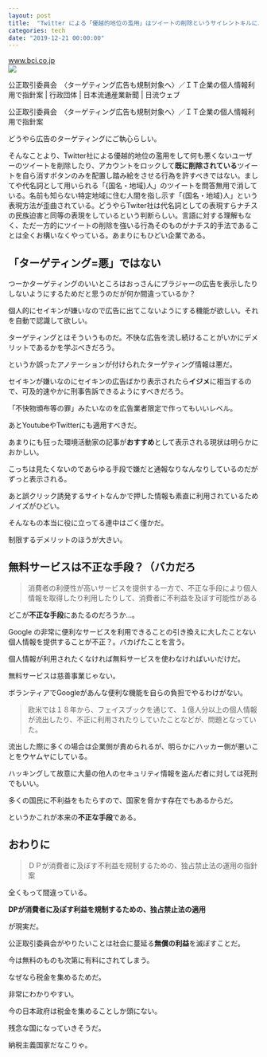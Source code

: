 ```yaml
---
layout: post
title:  "Twitter による「優越的地位の濫用」はツイートの削除というサイレントキルによって横行しているがそんなのはスルーらしい"
categories: tech
date: "2019-12-21 00:00:00"
---
```



<div class="card">
  <a href="https://www.bci.co.jp/nichiryu/article/5853"></a>
  <div class="card__header">
    <a href="https://www.bci.co.jp/nichiryu/article/5853">www.bci.co.jp</a>
  </div>
  <div class="card__image">
    <img src="https://www.bci.co.jp/function/images/og_image.jpg">
  </div>
  <div class="card__title">
    <p>公正取引委員会　〈ターゲティング広告も規制対象へ〉／ＩＴ企業の個人情報利用で指針案 |
行政団体 |
日本流通産業新聞 |
日流ウェブ
</p>
  </div>
  <div class="card__description">
    <p>公正取引委員会　〈ターゲティング広告も規制対象へ〉／ＩＴ企業の個人情報利用で指針案</p>
  </div>
</div>


どうやら広告のターゲティングにご執心らしい。

そんなことより、Twitter社による優越的地位の濫用をして何も悪くないユーザーのツイートを削除したり、アカウントをロックして**既に削除されている**ツイートを自ら消すボタンのみを配置し踏み絵をさせる行為を許すべきではない。ましてや代名詞として用いられる「{国名・地域}人」のツイートを問答無用で消している。名前も知らない特定地域に住む人間を指し示す「{国名・地域}人」という表現方法が歪曲されている。どうやらTwiter社は代名詞としての表現すらナチスの民族迫害と同等の表現をしているという判断らしい。言語に対する理解もなく、ただ一方的にツイートの削除を強いる行為そのものがナチス的手法であることは全くお構いなくやっている。あまりにもひどい企業である。

## 「ターゲティング=悪」ではない

つーかターゲティングのいいところはおっさんにブラジャーの広告を表示したりしないようにするためだと思うのだが何か間違っているか？

個人的にセイキンが嫌いなので広告に出てこないようにする機能が欲しい。それを自動で認識して欲しい。

ターゲティングとはそういうものだ。不快な広告を流し続けることがいかにデメリットであるかを学ぶべきだろう。

というか誤ったアノテーションが付けられたターゲティング情報は悪だ。

セイキンが嫌いなのにセイキンの広告ばかり表示されたら**イジメ**に相当するので、可及的速やかに刑事告訴できるようにすべきだろう。

「不快物頒布等の罪」みたいなのを広告業者限定で作ってもいいレベル。

あとYoutubeやTwitterにも適用すべきだ。

あまりにも狂った環境活動家の記事が**おすすめ**として表示される現状は明らかにおかしい。

こっちは見たくないのであらゆる手段で嫌だと通報なりなんなりしているのだがずっと表示される。

あと誤クリック誘発するサイトなんかで押した情報も素直に利用されているためノイズがひどい。

そんなもの本当に役に立ってる連中はごく僅かだ。

制限するデメリットのほうが大きい。

## 無料サービスは不正な手段？（バカだろ

> 消費者の利便性が高いサービスを提供する一方で、不正な手段により個人情報を取得したり利用したりして、消費者に不利益を及ぼす可能性がある

どこが**不正な手段**にあたるのだろうか...。

Google の非常に便利なサービスを利用できることの引き換えに大したことない個人情報を提供することが不正？。バカげたことを言う。

個人情報が利用されたくなければ無料サービスを使わなければいいだけだ。

無料サービスは慈善事業じゃない。

ボランティアでGoogleがあんな便利な機能を自らの負担でやるわけがない。

> 欧米では１８年から、フェイスブックを通じて、１億人分以上の個人情報が流出したり、不正に利用されたりしていたことなどが、問題となっていた。

流出した際に多くの場合は企業側が責められるが、明らかにハッカー側が悪いことをウヤムヤにしている。

ハッキングして故意に大量の他人のセキュリティ情報を盗んだ者に対しては死刑でもいい。

多くの国民に不利益をもたらすので、国家を脅かす存在でもあるからだ。

というかこれが本来の**不正な手段**である。

## おわりに

> ＤＰが消費者に及ぼす不利益を規制するための、独占禁止法の運用の指針案

全くもって間違っている。

**DPが消費者に及ぼす利益を規制するための、独占禁止法の適用**

が現実だ。

公正取引委員会がやりたいことは社会に蔓延る**無償の利益**を滅ぼすことだ。

今は無料のものも次第に有料にされてしまう。

なぜなら税金を集めるためだ。

非常にわかりやすい。

今の日本政府は税金を集めることしか頭にない。

残念な国になっていきそうだ。

納税主義国家だなこりゃ。
